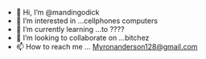 - 👋 Hi, I’m @mandingodick
- 👀 I’m interested in ...cellphones computers 
- 🌱 I’m currently learning ...to ????
- 💞️ I’m looking to collaborate on ...bitchez 
- 📫 How to reach me ...
Myronanderson128@gmail.com
<!---
mandingodick/mandingodick is a ✨ special ✨ repository because its `README.md` (this file) appears on your GitHub profile.
You can click the Preview link to take a look at your changes.
--->

